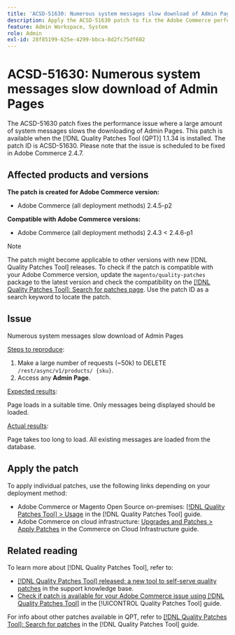 ```yaml
---
title: 'ACSD-51630: Numerous system messages slow download of Admin Pages'
description: Apply the ACSD-51630 patch to fix the Adobe Commerce performance issue where a large amount of system messages slows the downloading of Admin Pages.
feature: Admin Workspace, System
role: Admin
exl-id: 28f85199-625e-4299-bbca-8d2fc75df602
---
```

# ACSD-51630: Numerous system messages slow download of Admin Pages

The ACSD-51630 patch fixes the performance issue where a large amount of system messages slows the downloading of Admin Pages. This patch is available when the [!DNL Quality Patches Tool (QPT)] 1.1.34 is installed. The patch ID is ACSD-51630. Please note that the issue is scheduled to be fixed in Adobe Commerce 2.4.7.

## Affected products and versions

**The patch is created for Adobe Commerce version:**

* Adobe Commerce (all deployment methods) 2.4.5-p2

**Compatible with Adobe Commerce versions:**

* Adobe Commerce (all deployment methods) 2.4.3 < 2.4.6-p1

>[!NOTE]
>
>The patch might become applicable to other versions with new [!DNL Quality Patches Tool] releases. To check if the patch is compatible with your Adobe Commerce version, update the `magento/quality-patches` package to the latest version and check the compatibility on the [[!DNL Quality Patches Tool]: Search for patches page](https://experienceleague.adobe.com/tools/commerce-quality-patches/index.html). Use the patch ID as a search keyword to locate the patch.

## Issue

Numerous system messages slow download of Admin Pages

<u>Steps to reproduce</u>:

1. Make a large number of requests (~50k) to DELETE `/rest/async/v1/products/ {sku}`.
1. Access any **Admin Page**.

<u>Expected results</u>:

Page loads in a suitable time. Only messages being displayed should be loaded.

<u>Actual results</u>:

Page takes too long to load. All existing messages are loaded from the database.

## Apply the patch

To apply individual patches, use the following links depending on your deployment method:

* Adobe Commerce or Magento Open Source on-premises: [[!DNL Quality Patches Tool] > Usage](https://experienceleague.adobe.com/docs/commerce-operations/tools/quality-patches-tool/usage.html) in the [!DNL Quality Patches Tool] guide.
* Adobe Commerce on cloud infrastructure: [Upgrades and Patches > Apply Patches](https://experienceleague.adobe.com/docs/commerce-cloud-service/user-guide/develop/upgrade/apply-patches.html) in the Commerce on Cloud Infrastructure guide.

## Related reading

To learn more about [!DNL Quality Patches Tool], refer to:

* [[!DNL Quality Patches Tool] released: a new tool to self-serve quality patches](https://experienceleague.adobe.com/en/docs/commerce-knowledge-base/kb/announcements/commerce-announcements/magento-quality-patches-released-new-tool-to-self-serve-quality-patches) in the support knowledge base.
* [Check if patch is available for your Adobe Commerce issue using [!DNL Quality Patches Tool]](/help/tools/quality-patches-tool/patches-available-in-qpt/check-patch-for-magento-issue-with-magento-quality-patches.md) in the [!UICONTROL Quality Patches Tool] guide.


For info about other patches available in QPT, refer to [[!DNL Quality Patches Tool]: Search for patches](https://experienceleague.adobe.com/tools/commerce-quality-patches/index.html) in the [!DNL Quality Patches Tool] guide.

